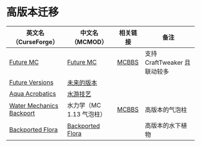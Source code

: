 # 高版本迁移

| 英文名（CurseForge）                                                                                                          | 中文名（MCMOD）                                          | 相关链接                                               | 备注                         |
| ----------------------------------------------------------------------------------------------------------------------------- | -------------------------------------------------------- | ------------------------------------------------------ | ---------------------------- |
| [Future MC](https://www.curseforge.com/minecraft/mc-mods/future-mc)                                                           | [Future MC](https://www.mcmod.cn/class/1608.html)        | [MCBBS](https://www.mcbbs.net/thread-913598-1-1.html)  | 支持 CraftTweaker 且联动较多 |
| [Future Versions](https://www.curseforge.com/minecraft/mc-mods/future-minecraft)                                              | [未来的版本](https://www.mcmod.cn/class/1496.html)       |                                                        |                              |
| [Aqua Acrobatics](https://www.mcmod.cn/jump/aHR0cHM6Ly93d3cuY3Vyc2Vmb3JnZS5jb20vbWluZWNyYWZ0L21jLW1vZHMvYXF1YS1hY3JvYmF0aWNz) | [水游技艺](https://www.mcmod.cn/class/3306.html)         |                                                        |                              |
| [Water Mechanics Backport](https://www.curseforge.com/minecraft/mc-mods/bubble-column-elevator-backport)                      | 水力学（MC 1.13 气泡柱）                                 | [MCBBS](https://www.mcbbs.net/thread-1055679-1-1.html) | 高版本的气泡柱               |
| [Backported Flora](https://www.curseforge.com/minecraft/mc-mods/backported-flora)                                             | [Backported Flora](https://www.mcmod.cn/class/2675.html) |                                                        | 高版本的水下植物             |
